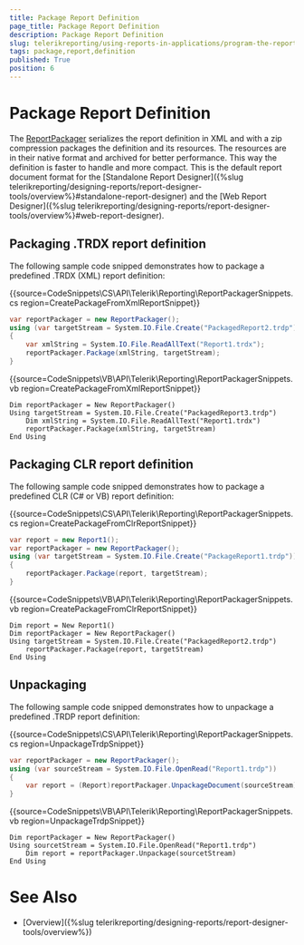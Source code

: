 ```yaml
---
title: Package Report Definition
page_title: Package Report Definition 
description: Package Report Definition
slug: telerikreporting/using-reports-in-applications/program-the-report-definition/package-report-definition
tags: package,report,definition
published: True
position: 6
---
```


# Package Report Definition

The [ReportPackager](/reporting/api/Telerik.Reporting.ReportPackager) serializes the report definition in XML and with a zip compression packages the definition and its resources. The resources are in their native format and archived for better performance. This way the definition is faster to handle and more compact. This is the default report document format for the [Standalone Report Designer]({%slug telerikreporting/designing-reports/report-designer-tools/overview%}#standalone-report-designer) and the [Web Report Designer]({%slug telerikreporting/designing-reports/report-designer-tools/overview%}#web-report-designer). 

## Packaging .TRDX report definition

The following sample code snipped demonstrates how to package a predefined .TRDX (XML) report definition:

{{source=CodeSnippets\CS\API\Telerik\Reporting\ReportPackagerSnippets.cs region=CreatePackageFromXmlReportSnippet}}
````C#
var reportPackager = new ReportPackager();
using (var targetStream = System.IO.File.Create("PackagedReport2.trdp"))
{
    var xmlString = System.IO.File.ReadAllText("Report1.trdx");
    reportPackager.Package(xmlString, targetStream);
}
````
{{source=CodeSnippets\VB\API\Telerik\Reporting\ReportPackagerSnippets.vb region=CreatePackageFromXmlReportSnippet}}
````VB
Dim reportPackager = New ReportPackager()
Using targetStream = System.IO.File.Create("PackagedReport3.trdp")
    Dim xmlString = System.IO.File.ReadAllText("Report1.trdx")
    reportPackager.Package(xmlString, targetStream)
End Using
````

## Packaging CLR report definition

The following sample code snipped demonstrates how to package a predefined CLR (C# or VB) report definition:

{{source=CodeSnippets\CS\API\Telerik\Reporting\ReportPackagerSnippets.cs region=CreatePackageFromClrReportSnippet}}
````C#
var report = new Report1();
var reportPackager = new ReportPackager();
using (var targetStream = System.IO.File.Create("PackageReport1.trdp"))
{
    reportPackager.Package(report, targetStream);
}
````
{{source=CodeSnippets\VB\API\Telerik\Reporting\ReportPackagerSnippets.vb region=CreatePackageFromClrReportSnippet}}
````VB
Dim report = New Report1()
Dim reportPackager = New ReportPackager()
Using targetStream = System.IO.File.Create("PackagedReport2.trdp")
    reportPackager.Package(report, targetStream)
End Using
````

## Unpackaging

The following sample code snipped demonstrates how to unpackage a predefined .TRDP report definition:

{{source=CodeSnippets\CS\API\Telerik\Reporting\ReportPackagerSnippets.cs region=UnpackageTrdpSnippet}}
````C#
var reportPackager = new ReportPackager();
using (var sourceStream = System.IO.File.OpenRead("Report1.trdp"))
{
    var report = (Report)reportPackager.UnpackageDocument(sourceStream);
}
````
{{source=CodeSnippets\VB\API\Telerik\Reporting\ReportPackagerSnippets.vb region=UnpackageTrdpSnippet}}
````VB
Dim reportPackager = New ReportPackager()
Using sourcetStream = System.IO.File.OpenRead("Report1.trdp")
    Dim report = reportPackager.Unpackage(sourcetStream)
End Using
````


# See Also

* [Overview]({%slug telerikreporting/designing-reports/report-designer-tools/overview%})
